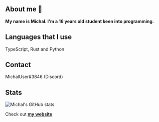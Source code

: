 ## About me 👋

**My name is Michal. I'm a 16 years old student keen into programming.**

## Languages that I use
TypeScript, Rust and Python

## Contact
MichalUser#3846 (Discord)

## Stats

![Michal's GitHub stats](https://github-readme-stats.vercel.app/api?username=MichalUSER&show_icons=true)

Check out **[my website](https://michaluser.github.io)**
